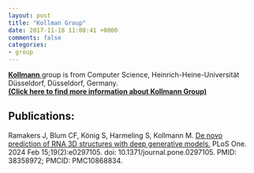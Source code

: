 ```yaml
---
layout: post
title: "Kollman Group"
date: 2017-11-18 11:08:41 +0000
comments: false
categories: 
- group
---
```

<!--
# [Kollman Group]() 
[<i class="fa fa-envelope-square fa-fw fa-2x"></i>](mailto:wj_hust08@hust.edu.cn?cc=yxiao@hust.edu.cn)
-->
<a href="https://www.mathmodeling.hhu.de/unser-team" target="_balnk">**Kollmann** </a> group is from Computer Science, Heinrich-Heine-Universität Düsseldorf, Düsseldorf, Germany.
<a href="https://www.mathmodeling.hhu.de/unsere-forschung " target="_blank"><strong></br>(Click here to find more information about Kollmann Group)</strong></a>
</br>


## Publications:
Ramakers J, Blum CF, König S, Harmeling S, Kollmann M. [De novo prediction of RNA 3D structures with deep generative models.](https://pubmed.ncbi.nlm.nih.gov/38358972/) PLoS One. 2024 Feb 15;19(2):e0297105. doi: 10.1371/journal.pone.0297105. PMID: 38358972; PMCID: PMC10868834.
